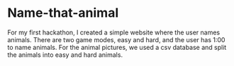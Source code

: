 # Name-that-animal
For my first hackathon, I created a simple website where the user names animals. There are two game modes, easy and hard, and the user has 1:00 to name animals. For the animal pictures, we used a csv database and split the animals into easy and hard animals.

